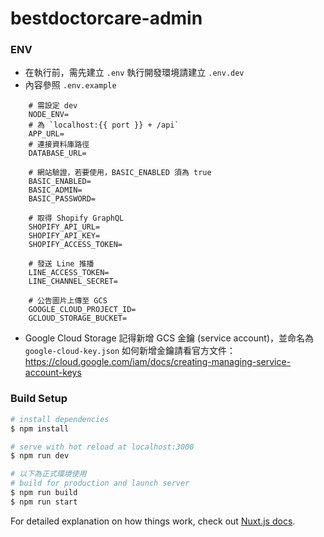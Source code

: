 # bestdoctorcare-admin


### ENV
- 在執行前，需先建立 `.env` 
    執行開發環境請建立 `.env.dev`
- 內容參照 `.env.example`
```shell
    # 需設定 dev
    NODE_ENV=
    # 為 `localhost:{{ port }} + /api`
    APP_URL=
    # 連接資料庫路徑
    DATABASE_URL=

    # 網站驗證，若要使用，BASIC_ENABLED 須為 true
    BASIC_ENABLED=
    BASIC_ADMIN=
    BASIC_PASSWORD=

    # 取得 Shopify GraphQL
    SHOPIFY_API_URL=
    SHOPIFY_API_KEY=
    SHOPIFY_ACCESS_TOKEN=

    # 發送 Line 推播
    LINE_ACCESS_TOKEN=
    LINE_CHANNEL_SECRET=

    # 公告圖片上傳至 GCS
    GOOGLE_CLOUD_PROJECT_ID=
    GCLOUD_STORAGE_BUCKET=
```
- Google Cloud Storage
    記得新增 GCS 金鑰 (service account)，並命名為 `google-cloud-key.json`
    如何新增金鑰請看官方文件：https://cloud.google.com/iam/docs/creating-managing-service-account-keys

### Build Setup
```bash
# install dependencies
$ npm install

# serve with hot reload at localhost:3000
$ npm run dev

# 以下為正式環境使用
# build for production and launch server
$ npm run build
$ npm run start
```

For detailed explanation on how things work, check out [Nuxt.js docs](https://nuxtjs.org).
